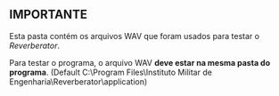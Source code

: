 ## IMPORTANTE

Esta pasta contém os arquivos WAV que foram usados para testar o _Reverberator_.

Para testar o programa, o arquivo WAV **deve estar na mesma pasta do programa**. (Default C:\Program Files\Instituto Militar de Engenharia\Reverberator\application)
